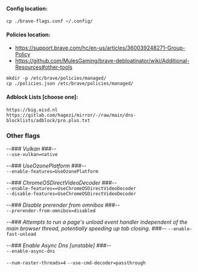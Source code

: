 #### Config location:
```cp ./brave-flags.conf ~/.config/```

#### Policies location:  
- https://support.brave.com/hc/en-us/articles/360039248271-Group-Policy  
- https://github.com/MulesGaming/brave-debloatinator/wiki/Additional-Resources#other-tools

```
mkdir -p /etc/brave/policies/managed/
cp ./policies.json /etc/brave/policies/managed/
```

#### Adblock Lists [choose one]:  
```https://big.oisd.nl```  
```https://gitlab.com/hagezi/mirror/-/raw/main/dns-blocklists/adblock/pro.plus.txt```

### Other flags  
_--### Vulkan ###--_  
```--use-vulkan=native```  

_--### UseOzonePlatform ###--_  
```--enable-features=UseOzonePlatform```

_--### ChromeOSDirectVideoDecoder ###--_  
```--enable-features==UseChromeOSDirectVideoDecoder```  
```--disable-features=UseChromeOSDirectVideoDecoder```

_--### Disable prerender from omnibox ###--_  
```--prerender-from-omnibox=disabled```

_--### Attempts to run a page's unload event handler independent of the main browser thread, potentially speeding up tab closing. ###--_
```--enable-fast-unload```

_--### Enable Async Dns [unstable] ###--_  
```--enable-async-dns```

```--num-raster-threads=4```
```--use-cmd-decoder=passthrough```
